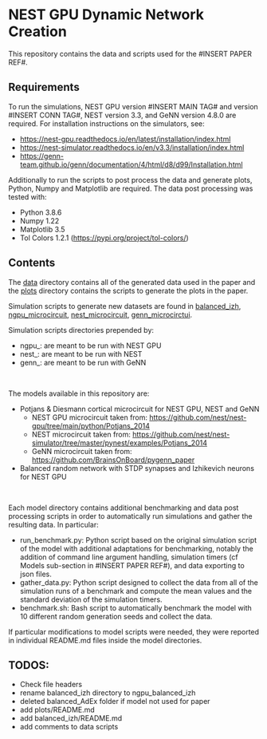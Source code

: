 # NEST GPU Dynamic Network Creation

This repository contains the data and scripts used for the #INSERT PAPER REF#.

## Requirements
To run the simulations, NEST GPU version #INSERT MAIN TAG# and version #INSERT CONN TAG#, NEST version 3.3, and GeNN version 4.8.0 are required.
For installation instructions on the simulators, see:
 - https://nest-gpu.readthedocs.io/en/latest/installation/index.html
 - https://nest-simulator.readthedocs.io/en/v3.3/installation/index.html
 - https://genn-team.github.io/genn/documentation/4/html/d8/d99/Installation.html

Additionally to run the scripts to post process the data and generate plots, Python, Numpy and Matplotlib are required.
The data post processing was tested with:
 * Python 3.8.6
 * Numpy 1.22
 * Matplotlib 3.5
 * Tol Colors 1.2.1 (https://pypi.org/project/tol-colors/)

## Contents
The [data](data/) directory contains all of the generated data used in the paper and the [plots](plots/) directory contains the scripts to generate the plots in the paper.

Simulation scripts to generate new datasets are found in [balanced_izh](balanced_izh/), [ngpu_microcircuit](ngpu_microcircuit/), [nest_microcircuit](nest_microcircuit/), [genn_microcirctui](genn_microcirctui/).

Simulation scripts directories prepended by:
 - ngpu_: are meant to be run with NEST GPU
 - nest_: are meant to be run with NEST
 - genn_: are meant to be run with GeNN

 <br>

 The models available in this repository are:
  - Potjans & Diesmann cortical microcircuit for NEST GPU, NEST and GeNN
    - NEST GPU microcircuit taken from: https://github.com/nest/nest-gpu/tree/main/python/Potjans_2014
    - NEST microcircuit taken from: https://github.com/nest/nest-simulator/tree/master/pynest/examples/Potjans_2014
    - GeNN microcircuit taken from: https://github.com/BrainsOnBoard/pygenn_paper
  - Balanced random network with STDP synapses and Izhikevich neurons for NEST GPU

<br>

Each model directory contains additional benchmarking and data post processing scripts in order to automatically run simulations and gather the resulting data.
In particular:
 - run_benchmark.py: Python script based on the original simulation script of the model with additional adaptations for benchmarking, notably the addition of command line argument handling, simulation timers (cf Models sub-section in #INSERT PAPER REF#), and data exporting to json files.
 - gather_data.py: Python script designed to collect the data from all of the simulation runs of a benchmark and compute the mean values and the standard deviation of the simulation timers.
 - benchmark.sh: Bash script to automatically benchmark the model with 10 different random generation seeds and collect the data.

If particular modifications to model scripts were needed, they were reported in individual README.md files inside the model directories.


## TODOS:

 - Check file headers
 - rename balanced_izh directory to ngpu_balanced_izh
 - deleted balanced_AdEx folder if model not used for paper
 - add plots/README.md
 - add balanced_izh/README.md
 - add comments to data scripts
 